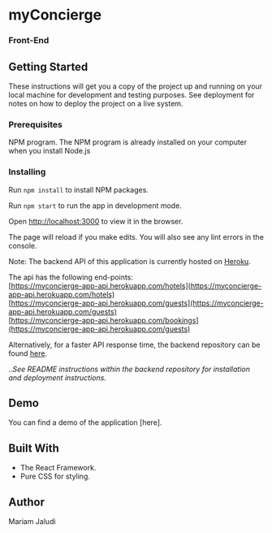 
# myConcierge
### Front-End

## Getting Started
These instructions will get you a copy of the project up and running on your local machine for development and testing purposes. See deployment for notes on how to deploy the project on a live system.

### Prerequisites
NPM program. The NPM program is already installed on your computer when you install Node.js

### Installing

Run `npm install` to install NPM packages.<br>

Run `npm start` to run the app in development mode. <br>

Open [http://localhost:3000](http://localhost:3000) to view it in the browser.

The page will reload if you make edits. You will also see any lint errors in the console.

Note: The backend API of this application is currently hosted on [Heroku](https://myconcierge-app-api.herokuapp.com/).

The api has the following end-points: <br>
[https://myconcierge-app-api.herokuapp.com/hotels](https://myconcierge-app-api.herokuapp.com/hotels) <br>
[https://myconcierge-app-api.herokuapp.com/guests](https://myconcierge-app-api.herokuapp.com/guests) <br>
[https://myconcierge-app-api.herokuapp.com/bookings](https://myconcierge-app-api.herokuapp.com/guests) <br>

Alternatively, for a faster API response time, the backend repository can be found [here](https://github.com/Mariamjaludi/myConcierge-backend).

..*See README instructions within the backend repository for installation and deployment instructions.*

## Demo

You can find a demo of the application [here].

## Built With

* The React Framework.
* Pure CSS for styling.

## Author

Mariam Jaludi
